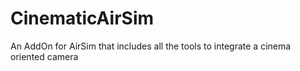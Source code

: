 # CinematicAirSim
An AddOn for AirSim that includes all the tools to integrate a cinema oriented camera
